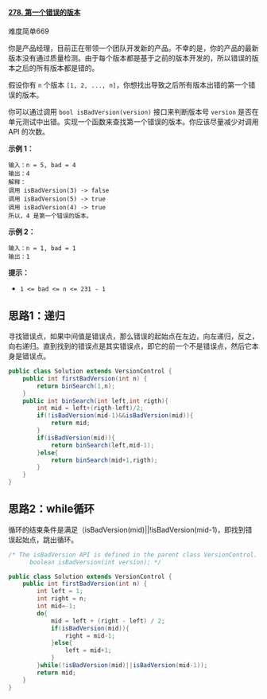 #### [278. 第一个错误的版本](https://leetcode-cn.com/problems/first-bad-version/)

难度简单669

你是产品经理，目前正在带领一个团队开发新的产品。不幸的是，你的产品的最新版本没有通过质量检测。由于每个版本都是基于之前的版本开发的，所以错误的版本之后的所有版本都是错的。

假设你有 `n` 个版本 `[1, 2, ..., n]`，你想找出导致之后所有版本出错的第一个错误的版本。

你可以通过调用 `bool isBadVersion(version)` 接口来判断版本号 `version` 是否在单元测试中出错。实现一个函数来查找第一个错误的版本。你应该尽量减少对调用 API 的次数。

**示例 1：**

```
输入：n = 5, bad = 4
输出：4
解释：
调用 isBadVersion(3) -> false 
调用 isBadVersion(5) -> true 
调用 isBadVersion(4) -> true
所以，4 是第一个错误的版本。
```

**示例 2：**

```
输入：n = 1, bad = 1
输出：1
```

 

**提示：**

- `1 <= bad <= n <= 231 - 1`

## 思路1：递归

​	寻找错误点，如果中间值是错误点，那么错误的起始点在左边，向左递归，反之，向右递归。直到找到的错误点是其实错误点，即它的前一个不是错误点，然后它本身是错误点。

```java
public class Solution extends VersionControl {
    public int firstBadVersion(int n) {
        return binSearch(1,n);
    }
    public int binSearch(int left,int rigth){
        int mid = left+(rigth-left)/2;
        if(!isBadVersion(mid-1)&&isBadVersion(mid)){
            return mid;
        }
        if(isBadVersion(mid)){
            return binSearch(left,mid-1);
        }else{
            return binSearch(mid+1,rigth);
        }
    }
}
```

## 思路2：while循环

循环的结束条件是满足（isBadVersion(mid)||!isBadVersion(mid-1)，即找到错误起始点，跳出循环。

```java
/* The isBadVersion API is defined in the parent class VersionControl.
      boolean isBadVersion(int version); */

public class Solution extends VersionControl {
    public int firstBadVersion(int n) {
        int left = 1;
        int right = n;
        int mid=-1;
        do{
            mid = left + (right - left) / 2;
            if(isBadVersion(mid)){
                right = mid-1;
            }else{
                left = mid+1;
            }
        }while(!isBadVersion(mid)||isBadVersion(mid-1));
        return mid;
    }
}
```